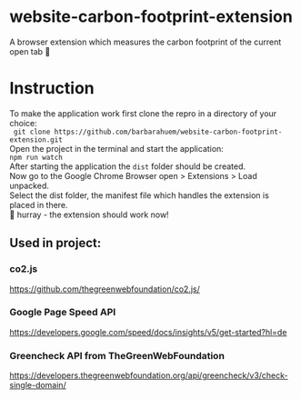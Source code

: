 # website-carbon-footprint-extension
A browser extension which measures the carbon footprint of the current open tab 🌱
# Instruction
To make the application work first clone the repro in a directory of your choice: <br>
``` git clone https://github.com/barbarahuem/website-carbon-footprint-extension.git``` <br>
Open the project in the terminal and start the application: <br>
``` npm run watch ``` <br>
After starting the application the `dist` folder should be created. <br>
Now go to the Google Chrome Browser open > Extensions > Load unpacked. <br>
Select the dist folder, the manifest file which handles the extension is placed in there. <br>
🎉 hurray - the extension should work now! <br>

## Used in project:
### co2.js
https://github.com/thegreenwebfoundation/co2.js/
### Google Page Speed API
https://developers.google.com/speed/docs/insights/v5/get-started?hl=de
### Greencheck API from TheGreenWebFoundation
https://developers.thegreenwebfoundation.org/api/greencheck/v3/check-single-domain/
